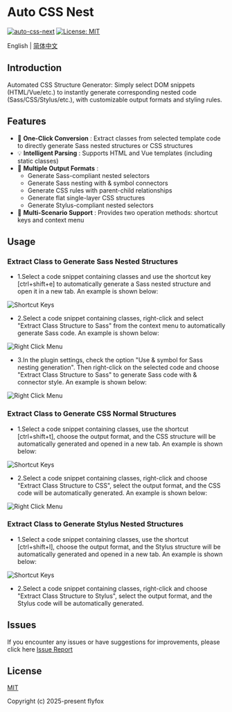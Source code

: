 # Auto CSS Nest

[![auto-css-next](https://img.shields.io/github/v/tag/z-ti/auto-css-nest?color=blue&label=version)](https://github.com/z-ti/auto-css-nest)
[![License: MIT](https://img.shields.io/github/license/z-ti/auto-css-nest)](https://github.com/z-ti/auto-css-nest/blob/main/LICENSE)

English | [简体中文](./README.md)

## Introduction

Automated CSS Structure Generator: Simply select DOM snippets (HTML/Vue/etc.) to instantly generate corresponding nested code (Sass/CSS/Stylus/etc.), with customizable output formats and styling rules.

## Features

- 🚀 **One-Click Conversion** : Extract classes from selected template code to directly generate Sass nested structures or CSS structures‌
- 💡 **Intelligent Parsing** : Supports HTML and Vue templates (including static classes)
- 🧩 **Multiple Output Formats** :
  - Generate Sass-compliant nested selectors‌
  - Generate Sass nesting with ‌&‌ symbol connectors‌
  - Generate CSS rules with parent-child relationships‌
  - Generate flat single-layer CSS structures‌
  - Generate Stylus-compliant nested selectors‌
- 🎨 **Multi-Scenario Support** : Provides two operation methods: shortcut keys and context menu

## Usage

### Extract Class to Generate Sass Nested Structures

- 1.Select a code snippet containing classes and use the shortcut key [ctrl+shift+e] to automatically generate a Sass nested structure and open it in a new tab. An example is shown below:

![Shortcut Keys](https://raw.githubusercontent.com/z-ti/auto-css-nest/main/images/screenshot1.gif)

- 2.Select a code snippet containing classes, right-click and select "Extract Class Structure to Sass" from the context menu to automatically generate Sass code. An example is shown below:

![Right Click Menu](https://raw.githubusercontent.com/z-ti/auto-css-nest/main/images/screenshot2.gif)

- 3.In the plugin settings‌, check the option ‌"Use & symbol for Sass nesting generation"‌. Then right-click on the selected code and choose ‌"Extract Class Structure to Sass"‌ to generate Sass code with ‌&‌ connector style. An example is shown below:

![Right Click Menu](https://raw.githubusercontent.com/z-ti/auto-css-nest/main/images/screenshot5.gif)

### Extract Class to Generate CSS Normal Structures

- 1.Select a code snippet containing classes, use the shortcut [ctrl+shift+t], choose the output format, and the CSS structure will be automatically generated and opened in a new tab. An example is shown below:

![Shortcut Keys](https://raw.githubusercontent.com/z-ti/auto-css-nest/main/images/screenshot3.gif)

- 2.‌Select a code snippet containing classes, right-click and choose "Extract Class Structure to CSS", select the output format, and the CSS code will be automatically generated. An example is shown below:

![Right Click Menu](https://raw.githubusercontent.com/z-ti/auto-css-nest/main/images/screenshot4.gif)

### Extract Class to Generate Stylus Nested Structures

- 1.Select a code snippet containing classes, use the shortcut [ctrl+shift+l], choose the output format, and the Stylus structure will be automatically generated and opened in a new tab. An example is shown below:

![Shortcut Keys](https://raw.githubusercontent.com/z-ti/auto-css-nest/main/images/screenshot6.gif)

- 2.‌Select a code snippet containing classes, right-click and choose "Extract Class Structure to Stylus", select the output format, and the Stylus code will be automatically generated.

## Issues

If you encounter any issues or have suggestions for improvements, please click here [Issue Report](https://github.com/z-ti/auto-css-nest/issues)

## License

[MIT](https://github.com/z-ti/auto-css-nest/blob/master/LICENSE)

Copyright (c) 2025-present flyfox
